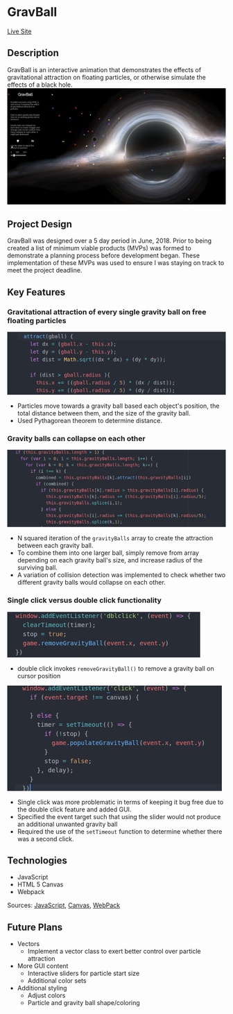# GravBall
[Live Site](https://ralej86.github.io/GravBall/)

## Description
GravBall is an interactive animation that demonstrates the effects of gravitational attraction on floating particles, or otherwise simulate the effects of a black hole.  
![game](images/game.png)

## Project Design
GravBall was designed over a 5 day period in June, 2018.  Prior to being created a list of minimum viable products (MVPs) was formed to demonstrate a planning process before development began.  These implementation of these MVPs was used to ensure I was staying on track to meet the project deadline.

## Key Features
### Gravitational attraction of every single gravity ball on free floating particles
![attract](images/attract.png)
* Particles move towards a gravity ball based each object's position, the total distance between them, and the size of the gravity ball.
* Used Pythagorean theorem to determine distance.

### Gravity balls can collapse on each other
![collapse](images/gball_collapse.png)
* N squared iteration of the `gravityBalls` array to create the attraction between each gravity ball.
* To combine them into one larger ball, simply remove from array depending on each gravity ball's size, and increase radius of the surviving ball.
* A variation of collision detection was implemented to check whether two different gravity balls would collapse on each other.

### Single click versus double click functionality
![double](images/double.png)
* double click invokes `removeGravityBall()` to remove a gravity ball on cursor position

![single](images/single.png)
* Single click was more problematic in terms of keeping it bug free due to the double click feature and added GUI.  
* Specified the event target such that using the slider would not produce an additional unwanted gravity ball
* Required the use of the `setTimeout` function to determine whether there was a second click.

## Technologies
* JavaScript
* HTML 5 Canvas
* Webpack

Sources: [JavaScript](https://www.javascript.com/), [Canvas](https://developer.mozilla.org/en-US/docs/Web/API/Canvas_API),  [WebPack](https://webpack.js.org/)

## Future Plans
* Vectors
  * Implement a vector class to exert better control over particle attraction
* More GUI content
  * Interactive sliders for particle start size
  * Additional color sets
* Additional styling
  * Adjust colors
  * Particle and gravity ball shape/coloring
